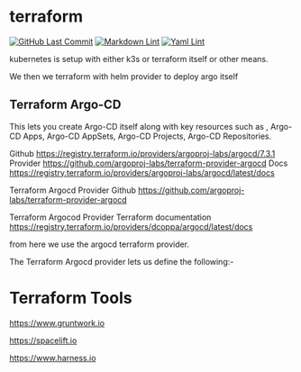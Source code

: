 # terraform

[![GitHub Last Commit](https://img.shields.io/github/last-commit/curtisdingdong/terraform?logo=github)](https://github.com/curtisdingdong/terraform/commits/master)
[![Markdown Lint](https://github.com/curtisdingdong/terraform/actions/workflows/markdown.yaml/badge.svg)](https://github.com/curtisdingdong/terraform/actions/workflows/markdown.yaml)
[![Yaml Lint](https://github.com/curtisdingdong/terraform/actions/workflows/yamllint.yaml/badge.svg)](https://github.com/curtisdingdong/terraform/actions/workflows/yamllint.yaml)


kubernetes is setup with either k3s or terraform itself or other means.

We then we terraform with helm provider to deploy argo itself


## Terraform Argo-CD


This lets you create Argo-CD itself along with key resources such as , Argo-CD Apps, Argo-CD AppSets, Argo-CD Projects, Argo-CD Repositories.

Github <https://registry.terraform.io/providers/argoproj-labs/argocd/7.3.1>
Provider <https://github.com/argoproj-labs/terraform-provider-argocd>
Docs <https://registry.terraform.io/providers/argoproj-labs/argocd/latest/docs>



Terraform Argocd Provider Github
https://github.com/argoproj-labs/terraform-provider-argocd

Terraform Argocod Provider Terraform documentation
https://registry.terraform.io/providers/dcoppa/argocd/latest/docs


from here we use the argocd terraform provider.

The Terraform Argocd provider lets us define the following:-


# Terraform Tools
https://www.gruntwork.io

https://spacelift.io

https://www.harness.io
